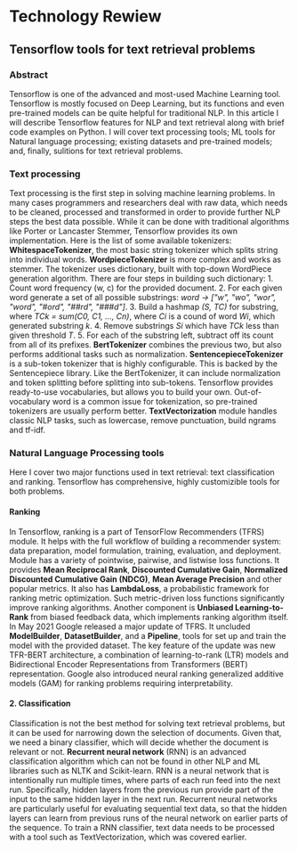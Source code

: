 # Technology Rewiew

## Tensorflow tools for text retrieval problems

### Abstract

Tensorflow is one of the advanced and most-used Machine Learning tool. Tensorflow is mostly focused on Deep Learning, but its functions and even pre-trained models can be quite helpful for traditional NLP. In this article I will describe Tensorflow features for NLP and text retrieval along with brief code examples on Python. I will cover text processing tools; ML tools for Natural language processing; existing datasets and pre-trained models; and, finally, sulitions for text retrieval problems.

### Text processing

Text processing is the first step in solving machine learning problems. In many cases programmers and researchers deal with raw data, which needs to be cleaned, processed and transformed in order to provide further NLP steps the best data possible.
While it can be done with traditional algorithms like Porter or Lancaster Stemmer, Tensorflow provides its own implementation. Here is the list of some available tokenizers: **WhitespaceTokenizer**, the most basic string tokenizer which splits string into individual words. **WordpieceTokenizer** is more complex and works as stemmer. The tokenizer uses dictionary, built with top-down WordPiece generation algorithm. There are four steps in building such dictionary: 1. Count word frequency (w, c) for the provided document. 2. For each given word generate a set of all possible substrings: *word -> ["w", "wo", "wor", "word", "#ord", "##rd", "###d"]*. 3. Build a hashmap *(S, TC)* for substring, where *TCk = sum(C0, C1, ..., Cn)*, where *Ci* is a cound of word *Wi*, which generated substring *k*. 4. Remove substrings *Si* which have *TCk* less than given threshold *T*. 5. For each of the substring left, subtract off its count from all of its prefixes. **BertTokenizer** combines the previous two, but also performs additional tasks such as normalization. **SentencepieceTokenizer** is a sub-token tokenizer that is highly configurable. This is backed by the Sentencepiece library. Like the BertTokenizer, it can include normalization and token splitting before splitting into sub-tokens. Tensorflow provides ready-to-use vocabularies, but allows you to build your own. Out-of-vocabulary word is a common issue for tokenization, so pre-trained tokenizers are usually perform better. **TextVectorization** module handles classic NLP tasks, such as lowercase, remove punctuation, build ngrams and tf-idf. 


### Natural Language Processing tools

Here I cover two major functions used in text retrieval: text classification and ranking. Tensorflow has comprehensive, highly customizible tools for both problems.   
#### Ranking 
In Tensorflow, ranking is a part of TensorFlow Recommenders (TFRS) module. It helps with the full workflow of building a recommender system: data preparation, model formulation, training, evaluation, and deployment. Module has a variety of pointwise, pairwise, and listwise loss functions. It provides **Mean Reciprocal Rank**, **Discounted Cumulative Gain**, **Normalized Discounted Cumulative Gain (NDCG)**, **Mean Average Precision** and other popular metrics. It also has **LambdaLoss**, a probabilistic framework for ranking metric optimization. Such metric-driven loss functions significantly improve ranking algorithms. Another component is **Unbiased Learning-to-Rank** from biased feedback data, which implements ranking algorithm itself. In May 2021 Google released a major update of TFRS. It uncluded **ModelBuilder**, **DatasetBuilder**, and a **Pipeline**, tools for set up and train the model with the provided dataset. The key feature of the update was new TFR-BERT architecture, a combination of learning-to-rank (LTR) models and Bidirectional Encoder Representations from Transformers (BERT) representation. Google also introduced neural ranking generalized additive models (GAM) for ranking problems requiring interpretability.
#### 2. Classification
Classification is not the best method for solving text retrieval problems, but it can be used for narrowing down the selection of documents. Given that, we need a binary classifier, which will decide whether the document is relevant or not. **Recurrent neural network** (RNN) is an advanced classification algorithm which can not be found in other NLP and ML libraries such as NLTK and Scikit-learn. RNN is a neural network that is intentionally run multiple times, where parts of each run feed into the next run. Specifically, hidden layers from the previous run provide part of the input to the same hidden layer in the next run. Recurrent neural networks are particularly useful for evaluating sequential text data, so that the hidden layers can learn from previous runs of the neural network on earlier parts of the sequence. To train a RNN classifier, text data needs to be processed with a tool such as TextVectorization, which was covered earlier.
